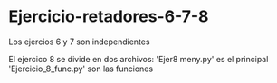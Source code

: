 # Ejercicio-retadores-6-7-8
Los ejercios 6 y 7 son independientes

El ejercico 8 se divide en dos archivos:
'Ejer8 meny.py'          es el principal
'Ejercicio_8_func.py'  son las funciones
